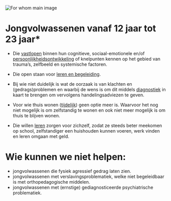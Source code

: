 
![For whom main image](/images/forWhom/main-image.jpg)

# Jongvolwassenen  vanaf 12 jaar tot 23 jaar*

- Die [vastlopen]() binnen hun cognitieve, sociaal-emotionele en/of [persoonlijkheidsontwikkeling]() of knelpunten kennen op het gebied van trauma’s, zelfbeeld en systemische factoren.

- Die open staan voor [leren en begeleiding]().

- Bij wie niet duidelijk is wat de oorzaak is van klachten en (gedrags)problemen en waarbij de wens is om dit middels [diagnostiek]() in kaart te brengen om vervolgens handelingsadviezen te geven.

- Voor wie thuis wonen ([tijdelijk]()) geen optie meer is.
Waarvoor het nog niet mogelijk is om zelfstandig te wonen en ook niet meer mogelijk is om thuis te blijven wonen.

- Die willen [leren]() zorgen voor zichzelf, zodat ze steeds beter meekomen op school, zelfstandiger een huishouden kunnen voeren, werk vinden en leren omgaan met geld.

# Wie kunnen we niet helpen:
- jongvolwassenen  die fysiek agressief gedrag laten zien.
- jongvolwassenen  met verslavingsproblematiek, welke niet begeleidbaar is met orthopedagogische middelen.
- jongvolwassenen  met (ernstige) gediagnosticeerde psychiatrische problematiek.

